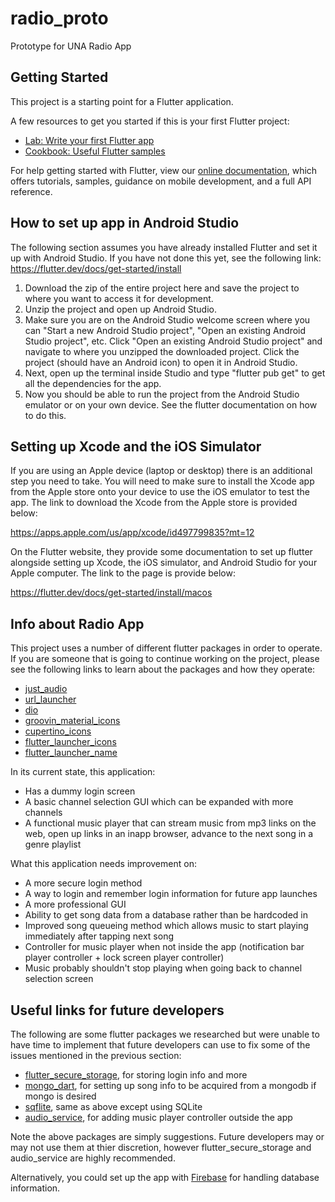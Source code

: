 # radio_proto

Prototype for UNA Radio App

## Getting Started

This project is a starting point for a Flutter application.

A few resources to get you started if this is your first Flutter project:

- [Lab: Write your first Flutter app](https://flutter.dev/docs/get-started/codelab)
- [Cookbook: Useful Flutter samples](https://flutter.dev/docs/cookbook)

For help getting started with Flutter, view our
[online documentation](https://flutter.dev/docs), which offers tutorials,
samples, guidance on mobile development, and a full API reference.

## How to set up app in Android Studio

The following section assumes you have already installed Flutter and set it up with Android Studio. If you have not done this yet, see the following link: https://flutter.dev/docs/get-started/install

1. Download the zip of the entire project here and save the project to where you want to access it for development.
2. Unzip the project and open up Android Studio.
3. Make sure you are on the Android Studio welcome screen where you can "Start a new Android Studio project", "Open an existing Android Studio project", etc. Click "Open an existing Android Studio project" and navigate to where you unzipped the downloaded project. Click the project (should have an Android icon) to open it in Android Studio.
4. Next, open up the terminal inside Studio and type "flutter pub get" to get all the dependencies for the app.
5. Now you should be able to run the project from the Android Studio emulator or on your own device. See the flutter documentation on how to do this.

## Setting up Xcode and the iOS Simulator
If you are using an Apple device (laptop or desktop) there is an additional step you need to take. You will need to make sure to install the Xcode app from the Apple store onto your device to use the iOS emulator to test the app. The link to download the Xcode from the Apple store is provided below:

https://apps.apple.com/us/app/xcode/id497799835?mt=12

On the Flutter website, they provide some documentation to set up flutter alongside setting up Xcode, the iOS simulator, and Android Studio for your Apple computer. The link to the page is provide below: 

https://flutter.dev/docs/get-started/install/macos

## Info about Radio App

This project uses a number of different flutter packages in order to operate. If you are someone that is going to continue working on the project, please see the following links to learn about the packages and how they operate:

- [just_audio](https://pub.dev/packages/just_audio)
- [url_launcher](https://pub.dev/packages/url_launcher)
- [dio](https://pub.dev/packages/dio)
- [groovin_material_icons](https://pub.flutter-io.cn/packages/groovin_material_icons)
- [cupertino_icons](https://pub.dev/packages/cupertino_icons)
- [flutter_launcher_icons](https://pub.dev/packages/flutter_launcher_icons)
- [flutter_launcher_name](https://pub.dev/packages/flutter_launcher_name)

In its current state, this application:
- Has a dummy login screen
- A basic channel selection GUI which can be expanded with more channels
- A functional music player that can stream music from mp3 links on the web, open up links in an inapp browser, advance to the next song in a genre playlist

What this application needs improvement on:
- A more secure login method
- A way to login and remember login information for future app launches
- A more professional GUI
- Ability to get song data from a database rather than be hardcoded in
- Improved song queueing method which allows music to start playing immediately after tapping next song
- Controller for music player when not inside the app (notification bar player controller + lock screen player controller)
- Music probably shouldn't stop playing when going back to channel selection screen

## Useful links for future developers

The following are some flutter packages we researched but were unable to have time to implement that future developers can use to fix some of the issues mentioned in the previous section:

- [flutter_secure_storage](https://pub.dev/packages/flutter_secure_storage), for storing login info and more
- [mongo_dart](https://pub.dev/packages/mongo_dart), for setting up song info to be acquired from a mongodb if mongo is desired
- [sqflite](https://pub.dev/packages/sqflite), same as above except using SQLite
- [audio_service](https://pub.dev/packages/audio_service), for adding music player controller outside the app

Note the above packages are simply suggestions. Future developers may or may not use them at thier discretion, however flutter_secure_storage and audio_service are highly recommended.

Alternatively, you could set up the app with [Firebase](https://flutter.dev/docs/development/data-and-backend/firebase) for handling database information.
